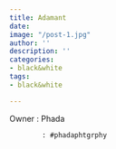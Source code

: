 ```yaml
---
title: Adamant
date: 
image: "/post-1.jpg"
author: ''
description: ''
categories:
- black&white
tags:
- black&white

---
```

Owner : Phada

            : #phadaphtgrphy

